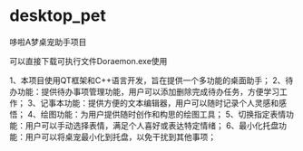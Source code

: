 # desktop_pet
哆啦A梦桌宠助手项目

可以直接下载可执行文件Doraemon.exe使用

1、本项目使用QT框架和C++语言开发，旨在提供一个多功能的桌面助手；
2、待办功能：提供待办事项管理功能，用户可以添加删除完成待办任务，方便学习工作；
3、记事本功能：提供方便的文本编辑器，用户可以随时记录个人灵感和感悟；
4、绘图功能：为用户提供随时创作和构思的绘图工具；
5、切换指定表情功能：用户可以手动选择表情，满足个人喜好或表达特定情绪；
6、最小化托盘功能：用户可以将桌宠最小化到托盘，以免干扰到其他事项；
